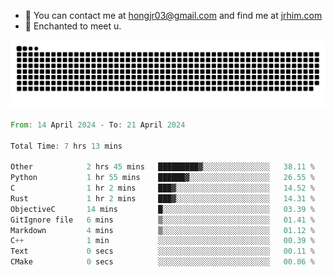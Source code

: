 - 📧 You can contact me at hongjr03@gmail.com and find me at [jrhim.com](https://jrhim.com/)
- 💜 Enchanted to meet u.

![snake_animation](https://raw.githubusercontent.com/hongjr03/hongjr03/output/github-contribution-grid-snake.svg)

<!--START_SECTION:waka-->

```rust
From: 14 April 2024 - To: 21 April 2024

Total Time: 7 hrs 13 mins

Other            2 hrs 45 mins   █████████▓░░░░░░░░░░░░░░░   38.11 %
Python           1 hr 55 mins    ██████▓░░░░░░░░░░░░░░░░░░   26.55 %
C                1 hr 2 mins     ███▓░░░░░░░░░░░░░░░░░░░░░   14.52 %
Rust             1 hr 2 mins     ███▓░░░░░░░░░░░░░░░░░░░░░   14.31 %
ObjectiveC       14 mins         █░░░░░░░░░░░░░░░░░░░░░░░░   03.39 %
GitIgnore file   6 mins          ▒░░░░░░░░░░░░░░░░░░░░░░░░   01.41 %
Markdown         4 mins          ▒░░░░░░░░░░░░░░░░░░░░░░░░   01.12 %
C++              1 min           ░░░░░░░░░░░░░░░░░░░░░░░░░   00.39 %
Text             0 secs          ░░░░░░░░░░░░░░░░░░░░░░░░░   00.11 %
CMake            0 secs          ░░░░░░░░░░░░░░░░░░░░░░░░░   00.06 %
```

<!--END_SECTION:waka-->
